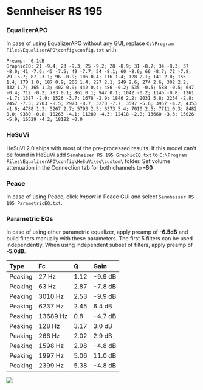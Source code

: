 # Sennheiser RS 195

### EqualizerAPO
In case of using EqualizerAPO without any GUI, replace `C:\Program Files\EqualizerAPO\config\config.txt`
with:
```
Preamp: -6.1dB
GraphicEQ: 21 -9.4; 23 -9.3; 25 -9.2; 28 -8.9; 31 -8.7; 34 -8.3; 37 -8.0; 41 -7.6; 45 -7.5; 49 -7.7; 54 -8.1; 60 -8.6; 66 -8.7; 72 -7.8; 79 -5.7; 87 -3.1; 96 -0.9; 106 0.4; 116 1.4; 128 2.1; 141 2.0; 155 1.4; 170 1.0; 187 0.9; 206 1.4; 227 2.1; 249 2.6; 274 2.6; 302 2.2; 332 1.7; 365 1.3; 402 0.9; 442 0.4; 486 -0.2; 535 -0.5; 588 -0.5; 647 -0.4; 712 -0.2; 783 0.1; 861 0.1; 947 0.1; 1042 -0.2; 1146 -0.8; 1261 -1.7; 1387 -2.9; 1526 -3.7; 1678 -2.9; 1846 2.2; 2031 5.8; 2234 -2.8; 2457 -7.3; 2703 -8.5; 2973 -8.7; 3270 -7.7; 3597 -5.6; 3957 -4.2; 4353 -1.6; 4788 1.3; 5267 2.7; 5793 2.5; 6373 5.4; 7010 2.5; 7711 0.3; 8482 0.0; 9330 -0.8; 10263 -4.1; 11289 -4.3; 12418 -2.8; 13660 -3.3; 15026 -5.9; 16529 -4.2; 18182 -0.0
```

### HeSuVi
HeSuVi 2.0 ships with most of the pre-processed results. If this model can't be found in HeSuVi add
`Sennheiser RS 195 GraphicEQ.txt` to `C:\Program Files\EqualizerAPO\config\HeSuVi\eq\custom\` folder.
Set volume attenuation in the Connection tab for both channels to **-60**

### Peace
In case of using Peace, click *Import* in Peace GUI and select `Sennheiser RS 195 ParametricEQ.txt`.

### Parametric EQs
In case of using other parametric equalizer, apply preamp of **-6.5dB** and build filters manually
with these parameters. The first 5 filters can be used independently.
When using independent subset of filters, apply preamp of **-5.0dB**.

| Type    | Fc       |    Q | Gain    |
|:--------|:---------|:-----|:--------|
| Peaking | 27 Hz    | 1.12 | -9.9 dB |
| Peaking | 63 Hz    | 2.87 | -7.8 dB |
| Peaking | 3010 Hz  | 2.53 | -9.9 dB |
| Peaking | 6237 Hz  | 2.45 | 6.4 dB  |
| Peaking | 13689 Hz | 0.8  | -4.7 dB |
| Peaking | 128 Hz   | 3.17 | 3.0 dB  |
| Peaking | 266 Hz   | 2.02 | 2.9 dB  |
| Peaking | 1598 Hz  | 2.98 | -4.8 dB |
| Peaking | 1997 Hz  | 5.06 | 11.0 dB |
| Peaking | 2399 Hz  | 5.38 | -4.8 dB |

![](https://raw.githubusercontent.com/jaakkopasanen/AutoEq/master/results/rtings/avg/Sennheiser%20RS%20195/Sennheiser%20RS%20195.png)